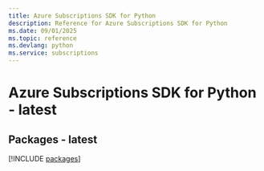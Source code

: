 ```yaml
---
title: Azure Subscriptions SDK for Python
description: Reference for Azure Subscriptions SDK for Python
ms.date: 09/01/2025
ms.topic: reference
ms.devlang: python
ms.service: subscriptions
---
```

# Azure Subscriptions SDK for Python - latest
## Packages - latest
[!INCLUDE [packages](subscriptions-index.md)]